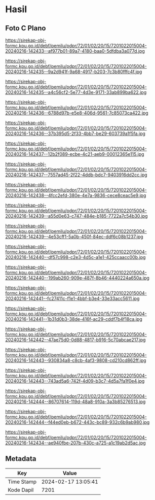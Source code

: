 # Hasil

## Foto C Plano

https://sirekap-obj-formc.kpu.go.id/debf/pemilu/pdpr/72/01/02/20/15/7201022015004-20240216-142433--af977b01-89a7-4180-baa0-5dfdba3a077d.jpg

https://sirekap-obj-formc.kpu.go.id/debf/pemilu/pdpr/72/01/02/20/15/7201022015004-20240216-142435--9a2d941f-9a68-4917-b203-7c3b80fffc4f.jpg

https://sirekap-obj-formc.kpu.go.id/debf/pemilu/pdpr/72/01/02/20/15/7201022015004-20240216-142435--a4c56cf2-5e77-4d3e-9171-33ab899ba622.jpg

https://sirekap-obj-formc.kpu.go.id/debf/pemilu/pdpr/72/01/02/20/15/7201022015004-20240216-142436--6788d97b-e5e8-406d-9561-7c85073ca422.jpg

https://sirekap-obj-formc.kpu.go.id/debf/pemilu/pdpr/72/01/02/20/15/7201022015004-20240216-142436--37b395d5-2f33-4bb7-be29-603739a1f5fa.jpg

https://sirekap-obj-formc.kpu.go.id/debf/pemilu/pdpr/72/01/02/20/15/7201022015004-20240216-142437--12b2f089-ecbe-4c21-aeb9-00012365e115.jpg

https://sirekap-obj-formc.kpu.go.id/debf/pemilu/pdpr/72/01/02/20/15/7201022015004-20240216-142437--7557ad45-2f22-4ddb-bdc7-9403916dd2cc.jpg

https://sirekap-obj-formc.kpu.go.id/debf/pemilu/pdpr/72/01/02/20/15/7201022015004-20240216-142438--4fcc2efd-380e-4e7a-9836-cece8ceac5e9.jpg

https://sirekap-obj-formc.kpu.go.id/debf/pemilu/pdpr/72/01/02/20/15/7201022015004-20240216-142439--a55d0e63-c747-484e-b185-7722a7c54b30.jpg

https://sirekap-obj-formc.kpu.go.id/debf/pemilu/pdpr/72/01/02/20/15/7201022015004-20240216-142439--4e53cff1-5a0b-450f-84ec-ddf6c08b1237.jpg

https://sirekap-obj-formc.kpu.go.id/debf/pemilu/pdpr/72/01/02/20/15/7201022015004-20240216-142440--df57c998-c2e3-4d5c-a1e1-425ccaacc00b.jpg

https://sirekap-obj-formc.kpu.go.id/debf/pemilu/pdpr/72/01/02/20/15/7201022015004-20240216-142440--199ab260-909e-487f-8b46-4440224a650a.jpg

https://sirekap-obj-formc.kpu.go.id/debf/pemilu/pdpr/72/01/02/20/15/7201022015004-20240216-142441--fc27411c-f1e1-4bbf-b3e4-33e33acc5611.jpg

https://sirekap-obj-formc.kpu.go.id/debf/pemilu/pdpr/72/01/02/20/15/7201022015004-20240216-142441--1b31d0b3-38de-416f-ac29-cddf7b4f18ca.jpg

https://sirekap-obj-formc.kpu.go.id/debf/pemilu/pdpr/72/01/02/20/15/7201022015004-20240216-142442--47ae75d0-0d88-4817-b916-5c70abcae217.jpg

https://sirekap-obj-formc.kpu.go.id/debf/pemilu/pdpr/72/01/02/20/15/7201022015004-20240216-142443--930834a8-c8cb-4af3-9808-cd210cd862ff.jpg

https://sirekap-obj-formc.kpu.go.id/debf/pemilu/pdpr/72/01/02/20/15/7201022015004-20240216-142443--743ad5a6-742f-4d09-b3c7-4d5a7fa1f0e4.jpg

https://sirekap-obj-formc.kpu.go.id/debf/pemilu/pdpr/72/01/02/20/15/7201022015004-20240216-142444--86707614-119d-48a8-910a-3a3b85276513.jpg

https://sirekap-obj-formc.kpu.go.id/debf/pemilu/pdpr/72/01/02/20/15/7201022015004-20240216-142444--f44ed0eb-b672-443c-bc89-932c6b9ab980.jpg

https://sirekap-obj-formc.kpu.go.id/debf/pemilu/pdpr/72/01/02/20/15/7201022015004-20240216-142434--ae940fbe-207b-430c-a725-a1c19ab2d5ac.jpg


## Metadata

| Key        | Value               |
| ---------- | ------------------- |
| Time Stamp | 2024-02-17 13:05:41 |
| Kode Dapil | 7201                |



